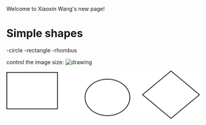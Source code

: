 Welcome to Xiaoxin Wang's new page!
# Simple shapes
-circle
-rectangle
-rhombus

control the image size:
<img src="XiaoxinWang-diagram" alt="drawing" width="200"/>

![simple shapes](XiaoxinWang-diagram.svg)
